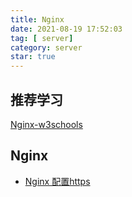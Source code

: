 ```yaml
---
title: Nginx
date: 2021-08-19 17:52:03
tag: [ server]
category: server
star: true
---
```

## 推荐学习
[Nginx-w3schools](https://www.w3schools.cn/nginx/nginx_command_rewrite.asp)

## Nginx 
- [Nginx 配置https](nginx.md#nginx-配置https)